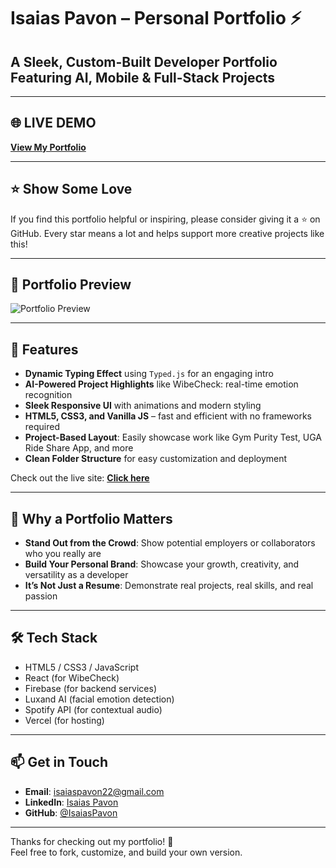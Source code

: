 # Isaias Pavon – Personal Portfolio ⚡️

## A Sleek, Custom-Built Developer Portfolio Featuring AI, Mobile & Full-Stack Projects

---

## 🌐 LIVE DEMO

**[View My Portfolio](https://isaiaspavon.github.io/devloper-portfolio/)**

---

## ⭐ Show Some Love

If you find this portfolio helpful or inspiring, please consider giving it a ⭐ on GitHub. Every star means a lot and helps support more creative projects like this!

---

## 📸 Portfolio Preview

![Portfolio Preview](./userAsset/preview.png) <!-- Update with an actual screenshot -->

---

## 🚀 Features

- **Dynamic Typing Effect** using `Typed.js` for an engaging intro
- **AI-Powered Project Highlights** like WibeCheck: real-time emotion recognition
- **Sleek Responsive UI** with animations and modern styling
- **HTML5, CSS3, and Vanilla JS** – fast and efficient with no frameworks required
- **Project-Based Layout**: Easily showcase work like Gym Purity Test, UGA Ride Share App, and more
- **Clean Folder Structure** for easy customization and deployment

Check out the live site: **[Click here](https://isaiaspavon.github.io/devloper-portfolio/)**

---

## 🧠 Why a Portfolio Matters

- **Stand Out from the Crowd**: Show potential employers or collaborators who you really are
- **Build Your Personal Brand**: Showcase your growth, creativity, and versatility as a developer
- **It’s Not Just a Resume**: Demonstrate real projects, real skills, and real passion

---

## 🛠 Tech Stack

- HTML5 / CSS3 / JavaScript
- React (for WibeCheck)
- Firebase (for backend services)
- Luxand AI (facial emotion detection)
- Spotify API (for contextual audio)
- Vercel (for hosting)

---

## 📫 Get in Touch

- **Email**: [isaiaspavon22@gmail.com](mailto:isaiaspavon22@gmail.com)  
- **LinkedIn**: [Isaias Pavon](https://www.linkedin.com/in/isaiaspavon)  
- **GitHub**: [@IsaiasPavon](https://github.com/IsaiasPavon)

---

Thanks for checking out my portfolio! 🚀  
Feel free to fork, customize, and build your own version.
